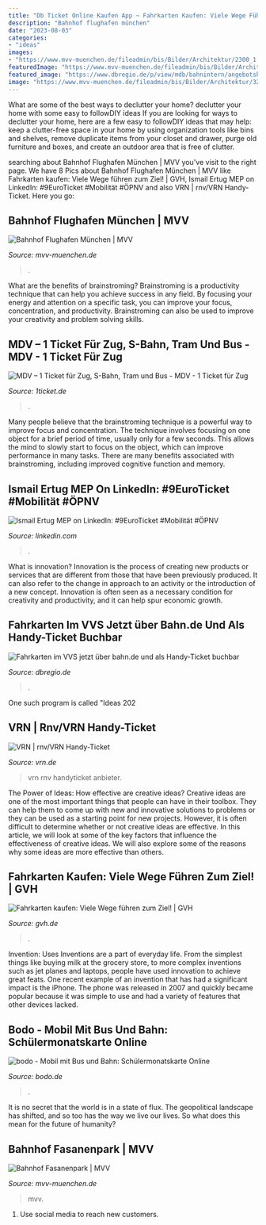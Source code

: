 ```yaml
---
title: "Db Ticket Online Kaufen App ~ Fahrkarten Kaufen: Viele Wege Führen Zum Ziel!"
description: "Bahnhof flughafen münchen"
date: "2023-08-03"
categories:
- "ideas"
images:
- "https://www.mvv-muenchen.de/fileadmin/bis/Bilder/Architektur/2300_1.jpg"
featuredImage: "https://www.mvv-muenchen.de/fileadmin/bis/Bilder/Architektur/2300_1.jpg"
featured_image: "https://www.dbregio.de/p/view/mdb/bahnintern/angebotsberatung/regio/verbund-tickets/2017/mdb_250623_vvs-header-stuttgart_20062017_920x230_hq.jpg"
image: "https://www.mvv-muenchen.de/fileadmin/bis/Bilder/Architektur/3240_1.jpg"
---
```



What are some of the best ways to declutter your home?
declutter your home with some easy to followDIY ideas 
If you are looking for ways to declutter your home, here are a few easy to followDIY ideas that may help: keep a clutter-free space in your home by using organization tools like bins and shelves, remove duplicate items from your closet and drawer, purge old furniture and boxes, and create an outdoor area that is free of clutter.

	

		
searching about Bahnhof Flughafen München | MVV you've visit to the right page. We have 8 Pics about Bahnhof Flughafen München | MVV like Fahrkarten kaufen: Viele Wege führen zum Ziel! | GVH, Ismail Ertug MEP on LinkedIn: #9EuroTicket #Mobilität #ÖPNV and also VRN | rnv/VRN Handy-Ticket. Here you go:
		
    
## Bahnhof Flughafen München | MVV

<img loading=lazy src="https://www.mvv-muenchen.de/fileadmin/bis/Bilder/Architektur/3240_1.jpg" onerror="this.onerror=null;this.src='https://tse2.mm.bing.net/th?id=OIP.mTaQIcBxVUabd5vikTtK1QHaE7&amp;pid=15.1';" alt="Bahnhof Flughafen München | MVV">

_Source: mvv-muenchen.de_

>. 

	

What are the benefits of brainstroming?
Brainstroming is a productivity technique that can help you achieve success in any field. By focusing your energy and attention on a specific task, you can improve your focus, concentration, and productivity. Brainstroming can also be used to improve your creativity and problem solving skills.

    
## MDV – 1 Ticket Für Zug, S-Bahn, Tram Und Bus - MDV - 1 Ticket Für Zug

<img loading=lazy src="https://1ticket.de/wp-content/uploads/2020/07/MDV_Norderweiterung.jpg" onerror="this.onerror=null;this.src='https://tse4.mm.bing.net/th?id=OIP.YdFMDTCDdm35fehSrB60yQHaPZ&amp;pid=15.1';" alt="MDV – 1 Ticket für Zug, S-Bahn, Tram und Bus - MDV - 1 Ticket für Zug">

_Source: 1ticket.de_

>. 

	

Many people believe that the brainstroming technique is a powerful way to improve focus and concentration. The technique involves focusing on one object for a brief period of time, usually only for a few seconds. This allows the mind to slowly start to focus on the object, which can improve performance in many tasks. There are many benefits associated with brainstroming, including improved cognitive function and memory.

    
## Ismail Ertug MEP On LinkedIn: #9EuroTicket #Mobilität #ÖPNV

<img loading=lazy src="https://media-exp1.licdn.com/dms/image/C4E05AQHso5WFRlnVDQ/feedshare-thumbnail_720_1280/0/1653326348092?e=2147483647&amp;v=beta&amp;t=Mv_3lXTMLrnhCTqsYGjaBv57rbJYxMzop_BBoMg3wt0" onerror="this.onerror=null;this.src='https://tse2.mm.bing.net/th?id=OIP.SwWBOouUx4dSRzLdklf1dgHaEK&amp;pid=15.1';" alt="Ismail Ertug MEP on LinkedIn: #9EuroTicket #Mobilität #ÖPNV">

_Source: linkedin.com_

>. 

	

What is innovation?
Innovation is the process of creating new products or services that are different from those that have been previously produced. It can also refer to the change in approach to an activity or the introduction of a new concept. Innovation is often seen as a necessary condition for creativity and productivity, and it can help spur economic growth.

    
## Fahrkarten Im VVS Jetzt über Bahn.de Und Als Handy-Ticket Buchbar

<img loading=lazy src="https://www.dbregio.de/p/view/mdb/bahnintern/angebotsberatung/regio/verbund-tickets/2017/mdb_250623_vvs-header-stuttgart_20062017_920x230_hq.jpg" onerror="this.onerror=null;this.src='https://tse2.mm.bing.net/th?id=OIP.BEZcpNRTqB_u1FvH-5uGXQHaB2&amp;pid=15.1';" alt="Fahrkarten im VVS jetzt über bahn.de und als Handy-Ticket buchbar">

_Source: dbregio.de_

>. 

	

One such program is called "Ideas 202
    
## VRN | Rnv/VRN Handy-Ticket

<img loading=lazy src="http://www.vrn.de/mam/service/apps/bilder/rnv-ticket/fittosize_968_0_1388990befebadfeb937a43b2dc35af8_buehnenbild_rnv-app3neu.jpg" onerror="this.onerror=null;this.src='https://tse2.mm.bing.net/th?id=OIP.N8BsNJaNGHnuTfXS_b-okwHaDa&amp;pid=15.1';" alt="VRN | rnv/VRN Handy-Ticket">

_Source: vrn.de_

>vrn rnv handyticket anbieter. 

	

The Power of Ideas: How effective are creative ideas?
Creative ideas are one of the most important things that people can have in their toolbox. They can help them to come up with new and innovative solutions to problems or they can be used as a starting point for new projects. However, it is often difficult to determine whether or not creative ideas are effective. In this article, we will look at some of the key factors that influence the effectiveness of creative ideas. We will also explore some of the reasons why some ideas are more effective than others.

    
## Fahrkarten Kaufen: Viele Wege Führen Zum Ziel! | GVH

<img loading=lazy src="https://www.gvh.de/fileadmin/_processed_/0/b/csm_gvh-bb-fahrkarten-preise-wo-gibt-es-fahrkarten-3840x1320_5f22a42030.jpg" onerror="this.onerror=null;this.src='https://tse1.mm.bing.net/th?id=OIP.kO7rUHDUubThyY96ftxgyAHaCe&amp;pid=15.1';" alt="Fahrkarten kaufen: Viele Wege führen zum Ziel! | GVH">

_Source: gvh.de_

>. 

	

Invention: Uses
Inventions are a part of everyday life. From the simplest things like buying milk at the grocery store, to more complex inventions such as jet planes and laptops, people have used innovation to achieve great feats. 
One recent example of an invention that has had a significant impact is the iPhone. The phone was released in 2007 and quickly became popular because it was simple to use and had a variety of features that other devices lacked.

    
## Bodo - Mobil Mit Bus Und Bahn: Schülermonatskarte Online

<img loading=lazy src="https://www.bodo.de/fileadmin/_processed_/8/1/csm_bodo-ecard-schule_086730a707.png" onerror="this.onerror=null;this.src='https://tse2.mm.bing.net/th?id=OIP.mkAiJ8JNtlvnRWPu-GMmOAHaE3&amp;pid=15.1';" alt="bodo - Mobil mit Bus und Bahn: Schülermonatskarte Online">

_Source: bodo.de_

>. 

	

It is no secret that the world is in a state of flux. The geopolitical landscape has shifted, and so too has the way we live our lives. So what does this mean for the future of humanity? 

    
## Bahnhof Fasanenpark | MVV

<img loading=lazy src="https://www.mvv-muenchen.de/fileadmin/bis/Bilder/Architektur/2300_1.jpg" onerror="this.onerror=null;this.src='https://tse4.mm.bing.net/th?id=OIP.PIhgoEQo6YXHfvgT-VqfVgHaE7&amp;pid=15.1';" alt="Bahnhof Fasanenpark | MVV">

_Source: mvv-muenchen.de_

>mvv. 

	

1. Use social media to reach new customers.

